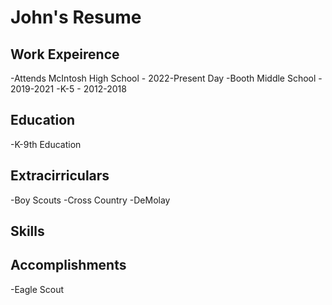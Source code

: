 # John's Resume

## Work Expeirence
-Attends McIntosh High School - 2022-Present Day
-Booth Middle School - 2019-2021
-K-5 - 2012-2018
## Education
-K-9th Education

## Extracirriculars
-Boy Scouts
-Cross Country
-DeMolay

## Skills

## Accomplishments
-Eagle Scout
